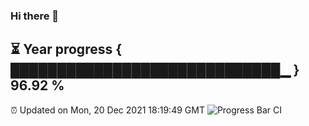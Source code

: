 ### Hi there 👋
⏳ Year progress { █████████████████████████████▁ } 96.92 %
---
⏰ Updated on Mon, 20 Dec 2021 18:19:49 GMT
![Progress Bar CI](https://github.com/liununu/liununu/workflows/Progress%20Bar%20CI/badge.svg)
